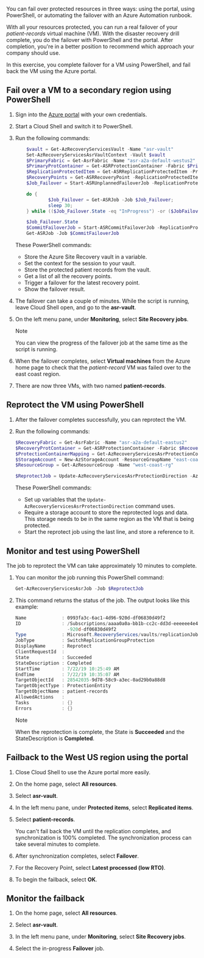 You can fail over protected resources in three ways: using the portal, using PowerShell, or automating the failover with an Azure Automation runbook.

With all your resources protected, you can run a real failover of your *patient-records* virtual machine (VM). With the disaster recovery drill complete, you do the failover with PowerShell and the portal. After completion, you're in a better position to recommend which approach your company should use.

In this exercise, you complete failover for a VM using PowerShell, and fail back the VM using the Azure portal.

## Fail over a VM to a secondary region using PowerShell

1. Sign into the [Azure portal](https://portal.azure.com?azure-portal=true) with your own credentials.

1. Start a Cloud Shell and switch it to PowerShell.

1. Run the following commands:

    ```powershell
        $vault = Get-AzRecoveryServicesVault -Name "asr-vault"
        Set-AzRecoveryServicesAsrVaultContext -Vault $vault
        $PrimaryFabric = Get-AsrFabric -Name "asr-a2a-default-westus2"
        $PrimaryProtContainer = Get-ASRProtectionContainer -Fabric $PrimaryFabric
        $ReplicationProtectedItem = Get-ASRReplicationProtectedItem -ProtectionContainer $PrimaryProtContainer -FriendlyName "patient-records"
        $RecoveryPoints = Get-ASRRecoveryPoint -ReplicationProtectedItem $ReplicationProtectedItem
        $Job_Failover = Start-ASRUnplannedFailoverJob -ReplicationProtectedItem $ReplicationProtectedItem -Direction PrimaryToRecovery -RecoveryPoint $RecoveryPoints[-1]

        do {
                $Job_Failover = Get-ASRJob -Job $Job_Failover;
                sleep 30;
        } while (($Job_Failover.State -eq "InProgress") -or ($JobFailover.State -eq "NotStarted"))

        $Job_Failover.State
        $CommitFailoverJob = Start-ASRCommitFailoverJob -ReplicationProtectedItem $ReplicationProtectedItem
        Get-ASRJob -Job $CommitFailoverJob
    ```

    These PowerShell commands:
    - Store the Azure Site Recovery vault in a variable.
    - Set the context for the session to your vault.
    - Store the protected patient records from the vault.
    - Get a list of all the recovery points.
    - Trigger a failover for the latest recovery point.
    - Show the failover result.

1. The failover can take a couple of minutes. While the script is running, leave Cloud Shell open, and go to the **asr-vault**.

1. On the left menu pane, under **Monitoring**, select **Site Recovery jobs**.

    > [!NOTE]
    > You can view the progress of the failover job at the same time as the script is running.

1. When the failover completes, select **Virtual machines** from the Azure home page to check that the *patient-record* VM was failed over to the east coast region.

1. There are now three VMs, with two named **patient-records**.

## Reprotect the VM using PowerShell

1. After the failover completes successfully, you can reprotect the VM.

1. Run the following commands:

    ```powershell
    $RecoveryFabric = Get-AsrFabric -Name "asr-a2a-default-eastus2"
    $RecoveryProtContainer = Get-ASRProtectionContainer -Fabric $RecoveryFabric
    $ProtectionContainerMapping = Get-AzRecoveryServicesAsrProtectionContainerMapping -ProtectionContainer $RecoveryProtContainer -Name eastus2-westus2-24-hour-retention-policy
    $StorageAccount = New-AzStorageAccount -ResourceGroupName "east-coast-rg" -AccountName "reprotectcache$(Get-Random)" -Location eastus2 -SkuName Standard_GRS
    $ResourceGroup = Get-AzResourceGroup -Name "west-coast-rg"

    $ReprotectJob = Update-AzRecoveryServicesAsrProtectionDirection -AzureToAzure -ProtectionContainerMapping $ProtectionContainerMapping -ReplicationProtectedItem $ReplicationProtectedItem -LogStorageAccountId $StorageAccount.ID -RecoveryResourceGroupId $ResourceGroup.ResourceId
    ```

    These PowerShell commands:
    - Set up variables that the `Update-AzRecoveryServicesAsrProtectionDirection` command uses.
    - Require a storage account to store the reprotected logs and data. This storage needs to be in the same region as the VM that is being protected.
    - Start the reprotect job using the last line, and store a reference to it.

## Monitor and test using PowerShell

The job to reprotect the VM can take approximately 10 minutes to complete.

1. You can monitor the job running this PowerShell command:

    ```powershell
    Get-AzRecoveryServicesAsrJob -Job $ReprotectJob
    ```

1. This command returns the status of the job. The output looks like this example:

    ```powershell
    Name             : 0993fa3c-6ac1-4d96-920d-df06830d49f2
    ID               : /Subscriptions/aaaa0a0a-bb1b-cc2c-dd3d-eeeeee4e4e4e/resourceGroups/east-coast-rg/providers/Microsoft.RecoveryServices/vaults/asr-vault/replicationJobs/0993fa3c-6ac1-4d96
                       -920d-df06830d49f2
    Type             : Microsoft.RecoveryServices/vaults/replicationJobs
    JobType          : SwitchReplicationGroupProtection
    DisplayName      : Reprotect
    ClientRequestId  :
    State            : Succeeded
    StateDescription : Completed
    StartTime        : 7/22/19 10:25:49 AM
    EndTime          : 7/22/19 10:35:07 AM
    TargetObjectId   : 28542035-9d78-58c9-a3ec-0ad29b0a88d8
    TargetObjectType : ProtectionEntity
    TargetObjectName : patient-records
    AllowedActions   :
    Tasks            : {}
    Errors           : {}
    ```

    > [!NOTE]
    > When the reprotection is complete, the State is **Succeeded** and the StateDescription is **Completed**.

## Failback to the West US region using the portal

1. Close Cloud Shell to use the Azure portal more easily.

1. On the home page, select **All resources**.

1. Select **asr-vault**.

1. In the left menu pane, under **Protected items**, select **Replicated items**.

1. Select **patient-records**.

    You can't fail back the VM until the replication completes, and synchronization is 100% completed. The synchronization process can take several minutes to complete.

1. After synchronization completes, select **Failover**.

1. For the Recovery Point, select **Latest processed (low RTO)**.

1. To begin the failback, select **OK**.

## Monitor the failback

1. On the home page, select **All resources**.

1. Select **asr-vault**.

1. In the left menu pane, under **Monitoring**, select **Site Recovery jobs**.

1. Select the in-progress **Failover** job.
